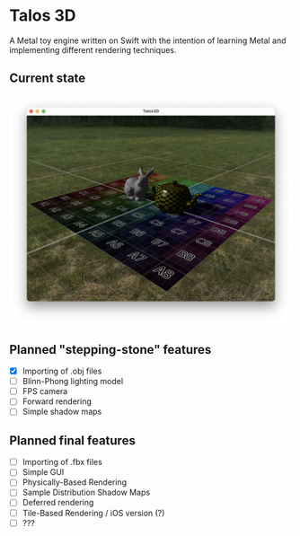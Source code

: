 # Talos 3D

A Metal toy engine written on Swift with the intention of learning Metal and implementing different rendering techniques.

## Current state
![Current Engine State](./Captures/CurrentState.png)

## Planned "stepping-stone" features
- [x] Importing of .obj files
- [ ] Blinn-Phong lighting model
- [ ] FPS camera
- [ ] Forward rendering
- [ ] Simple shadow maps

## Planned final features
- [ ] Importing of .fbx files
- [ ] Simple GUI
- [ ] Physically-Based Rendering
- [ ] Sample Distribution Shadow Maps
- [ ] Deferred rendering
- [ ] Tile-Based Rendering / iOS version (?)
- [ ] ???
